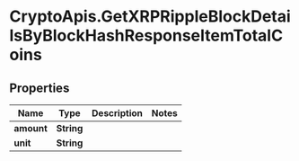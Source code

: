 # CryptoApis.GetXRPRippleBlockDetailsByBlockHashResponseItemTotalCoins

## Properties

Name | Type | Description | Notes
------------ | ------------- | ------------- | -------------
**amount** | **String** |  | 
**unit** | **String** |  | 


